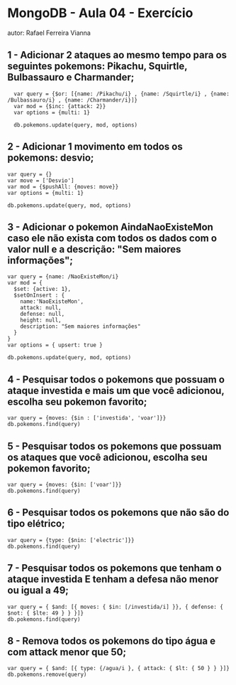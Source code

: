 # MongoDB - Aula 04 - Exercício
autor: Rafael Ferreira Vianna

## 1 - Adicionar 2 ataques ao mesmo tempo para os seguintes pokemons: Pikachu, Squirtle, Bulbassauro e Charmander;

  ```
    var query = {$or: [{name: /Pikachu/i} , {name: /Squirtle/i} , {name: /Bulbassauro/i} , {name: /Charmander/i}]}
    var mod = {$inc: {attack: 2}}
    var options = {multi: 1}

    db.pokemons.update(query, mod, options)

  ```

## 2 - Adicionar 1 movimento em todos os pokemons: desvio;

  ```
  var query = {}
  var move = ['Desvio']
  var mod = {$pushAll: {moves: move}}
  var options = {multi: 1}

  db.pokemons.update(query, mod, options)

  ```

## 3 - Adicionar o pokemon AindaNaoExisteMon caso ele não exista com todos os dados com o valor null e a descrição: "Sem maiores informações";

  ```
  var query = {name: /NaoExisteMon/i}
  var mod = {
    $set: {active: 1},
    $setOnInsert : {
      name:'NaoExisteMon',
      attack: null,
      defense: null,
      height: null,
      description: "Sem maiores informações"
    }
  }
  var options = { upsert: true }

  db.pokemons.update(query, mod, options)

  ```

## 4 - Pesquisar todos o pokemons que possuam o ataque investida e mais um que você adicionou, escolha seu pokemon favorito;

   ```
   var query = {moves: {$in : ['investida', 'voar']}}
   db.pokemons.find(query)

   ```

## 5 - Pesquisar todos os pokemons que possuam os ataques que você adicionou, escolha seu pokemon favorito;

  ```
  var query = {moves: {$in: ['voar']}}
  db.pokemons.find(query)

  ```

## 6 - Pesquisar todos os pokemons que não são do tipo elétrico;

  ```
  var query = {type: {$nin: ['electric']}}
  db.pokemons.find(query)

  ```

## 7 - Pesquisar todos os pokemons que tenham o ataque investida E tenham a defesa não menor ou igual a 49;

  ```
  var query = { $and: [{ moves: { $in: [/investida/i] }}, { defense: { $not: { $lte: 49 } } }]}
  db.pokemons.find(query)

  ```

## 8 - Remova todos os pokemons do tipo água e com attack menor que 50;

  ```
  var query = { $and: [{ type: {/agua/i }, { attack: { $lt: { 50 } } }]}
  db.pokemons.remove(query)

  ```
